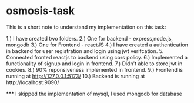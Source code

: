 # osmosis-task


This is a short note to understand my implementation on this task:

1.)  I have created two folders.
2.)  One for backend -  express,node.js, mongodb
3.)  One for Frontend - reactJS
4.)  I have created a authentication in backend for user registration and login using jwt verifcation.
5.   Connected fronted reactjs to backend  using cors policy.
6.)   Implemented a functionality of signup and login in frontend.
7.)   Didn't able to store jwt in cookies.
8.)   90% reponsiveness implemented in frontend.
9.)   Frontend is running at http://127.0.0.1:5173/
10.)  Backend is running at  http://localhost:9090/ 


*** I skipped the implementation of mysql, I used mongodb for database
